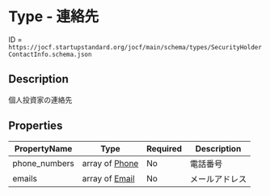 # Type - 連絡先

ID = `https://jocf.startupstandard.org/jocf/main/schema/types/SecurityHolderContactInfo.schema.json`

## Description
個人投資家の連絡先

## Properties

| PropertyName | Type | Required | Description |
|-------------|------|----------|-------------|
| phone_numbers | array of [Phone](../types/Phone.md) | No | 電話番号 |
| emails | array of [Email](../types/Email.md) | No | メールアドレス |